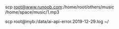 scp root@www.runoob.com:/home/root/others/music /home/space/music/1.mp3 

scp root@myb:/data/ai-api-error.2019-12-29.log ~/
